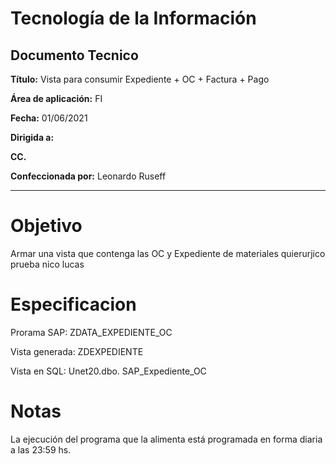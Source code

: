 # Tecnología de la Información
## Documento Tecnico

**Título:** Vista para consumir Expediente + OC + Factura + Pago

**Área de aplicación:**	FI

**Fecha:** 01/06/2021

**Dirigida a:**	

**CC.**	

**Confeccionada por:** Leonardo Ruseff

***

# Objetivo
Armar una vista que contenga las OC y Expediente de materiales quierurjico prueba nico lucas

# Especificacion
Prorama SAP: ZDATA_EXPEDIENTE_OC

Vista generada: ZDEXPEDIENTE

Vista en SQL: Unet20.dbo. SAP_Expediente_OC

# Notas
La ejecución del programa que la alimenta está programada en forma diaria a las 23:59 hs.